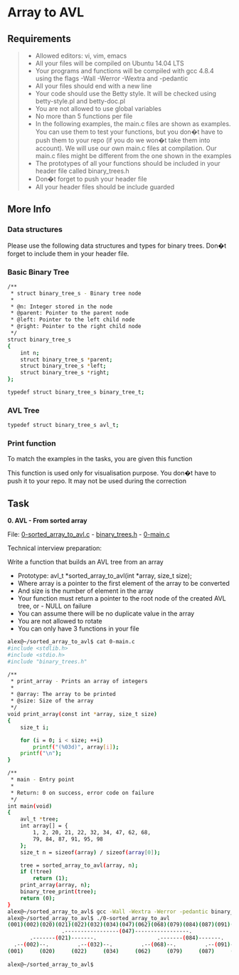 # Array to AVL

## Requirements

> - Allowed editors: vi, vim, emacs
> - All your files will be compiled on Ubuntu 14.04 LTS
> - Your programs and functions will be compiled with gcc 4.8.4 using the flags -Wall -Werror -Wextra and -pedantic
> - All your files should end with a new line
> - Your code should use the Betty style. It will be checked using betty-style.pl and betty-doc.pl
> - You are not allowed to use global variables
> - No more than 5 functions per file
> - In the following examples, the main.c files are shown as examples. You can use them to test your functions, but you don�t have to push them to your repo (if you do we won�t take them into account). We will use our own main.c files at compilation. Our main.c files might be different from the one shown in the examples
> - The prototypes of all your functions should be included in your header file called binary_trees.h
> - Don�t forget to push your header file
> - All your header files should be include guarded

## More Info

### Data structures

Please use the following data structures and types for binary trees. Don�t forget to include them in your header file.

### Basic Binary Tree

```sh
/**
 * struct binary_tree_s - Binary tree node
 *
 * @n: Integer stored in the node
 * @parent: Pointer to the parent node
 * @left: Pointer to the left child node
 * @right: Pointer to the right child node
 */
struct binary_tree_s
{
    int n;
    struct binary_tree_s *parent;
    struct binary_tree_s *left;
    struct binary_tree_s *right;
};

typedef struct binary_tree_s binary_tree_t;
```

### AVL Tree

```sh
typedef struct binary_tree_s avl_t;
```

### Print function

To match the examples in the tasks, you are given this function

This function is used only for visualisation purpose. You don�t have to push it to your repo. It may not be used during the correction

## Task

**0. AVL - From sorted array**

File: [0-sorted_array_to_avl.c](0-sorted_array_to_avl.c/) - [binary_trees.h](binary_trees.h/) - [0-main.c](0-main.c/)

Technical interview preparation:

Write a function that builds an AVL tree from an array

- Prototype: avl_t *sorted_array_to_avl(int *array, size_t size);
- Where array is a pointer to the first element of the array to be converted
- And size is the number of element in the array
- Your function must return a pointer to the root node of the created AVL tree, or - NULL on failure
- You can assume there will be no duplicate value in the array
- You are not allowed to rotate
- You can only have 3 functions in your file

```sh
alex@~/sorted_array_to_avl$ cat 0-main.c
#include <stdlib.h>
#include <stdio.h>
#include "binary_trees.h"

/**
 * print_array - Prints an array of integers
 *
 * @array: The array to be printed
 * @size: Size of the array
 */
void print_array(const int *array, size_t size)
{
    size_t i;

    for (i = 0; i < size; ++i)
        printf("(%03d)", array[i]);
    printf("\n");
}

/**
 * main - Entry point
 *
 * Return: 0 on success, error code on failure
 */
int main(void)
{
    avl_t *tree;
    int array[] = {
        1, 2, 20, 21, 22, 32, 34, 47, 62, 68,
        79, 84, 87, 91, 95, 98
    };
    size_t n = sizeof(array) / sizeof(array[0]);

    tree = sorted_array_to_avl(array, n);
    if (!tree)
        return (1);
    print_array(array, n);
    binary_tree_print(tree);
    return (0);
}
alex@~/sorted_array_to_avl$ gcc -Wall -Wextra -Werror -pedantic binary_tree_print.c 0-main.c 0-sorted_array_to_avl.c -o 0-sorted_array_to_avl
alex@~/sorted_array_to_avl$ ./0-sorted_array_to_avl
(001)(002)(020)(021)(022)(032)(034)(047)(062)(068)(079)(084)(087)(091)(095)(098)
                 .-----------------(047)-----------------.
       .-------(021)-------.                   .-------(084)-------.
  .--(002)--.         .--(032)--.         .--(068)--.         .--(091)--.
(001)     (020)     (022)     (034)     (062)     (079)     (087)     (095)--.
                                                                           (098)
alex@~/sorted_array_to_avl$
```
